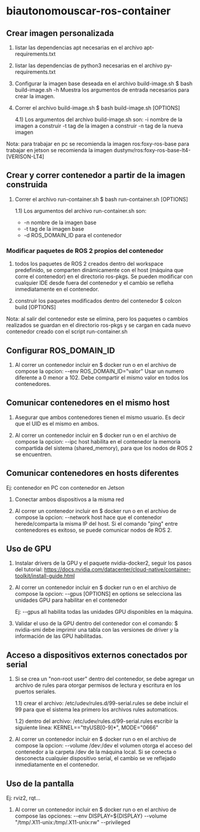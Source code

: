 # biautonomouscar-ros-container

## Crear imagen personalizada

1) listar las dependencias apt necesarias en el archivo apt-requirements.txt

2) listar las dependencias de python3 necesarias en el archivo py-requirements.txt

3) Configurar la imagen base deseada en el archivo build-image.sh
    $ bash build-image.sh -h
    Muestra los argumentos de entrada necesarios para crear la imagen.

4) Correr el archivo build-image.sh
    $ bash build-image.sh [OPTIONS]

    4.1) Los argumentos del archivo build-image.sh son:
    -i nombre de la imagen a construir
    -t tag de la imagen a construir
    -n tag de la nueva imagen

Nota: para trabajar en pc se recomienda la imagen ros:foxy-ros-base
      para trabajar en jetson se recomienda la imagen dustynv/ros:foxy-ros-base-lt4-[VERISON-LT4]

## Crear y correr contenedor a partir de la imagen construida

1) Correr el archivo run-container.sh
    $ bash run-container.sh [OPTIONS]

    1.1) Los argumentos del archivo run-container.sh son:
    * -n nombre de la imagen base
    * -t tag de la imagen base
    * -d ROS_DOMAIN_ID para el contenedor

### Modificar paquetes de ROS 2 propios del contenedor

1) todos los paquetes de ROS 2 creados dentro del workspace predefinido, se comparten dinámicamente con el host (máquina que corre el contenedor) en el directorio ros-pkgs. Se pueden modificar con cualquier IDE desde fuera del contenedor y el cambio se refleha inmediatamente en el contenedor.

2) construir los paquetes modificados dentro del contenedor
    $ colcon build [OPTIONS]

Nota: al salir del contenedor este se elimina, pero los paquetes o cambios realizados se guardan en el directorio ros-pkgs y se cargan en cada nuevo contenedor creado con el script run-container.sh

## Configurar ROS_DOMAIN_ID

1) Al correr un contenedor incluir en $ docker run o en el archivo de compose la opcion:
    --env ROS_DOMAIN_ID="valor"
    Usar un numero diferente a 0 menor a 102. Debe compartir el mismo valor en todos los contenedores.

## Comunicar contenedores en el mismo host

1) Asegurar que ambos contenedores tienen el mismo usuario. Es decir que el UID es el mismo en ambos.

2) Al correr un contenedor incluir en $ docker run o en el archivo de compose la opcion:
    --ipc host
    habilita en el contenedor la memoria compartida del sistema (shared_memory), para que los nodos de ROS 2 se encuentren.

## Comunicar contenedores en hosts diferentes
Ej: contenedor en PC con contenedor en Jetson

1) Conectar ambos dispositivos a la misma red

2) Al correr un contenedor incluir en $ docker run o en el archivo de compose la opcion:
    --network host
    hace que el contenedor herede/comparta la misma IP del host. Si el comando "ping" entre contenedores es exitoso, se puede comunicar nodos de ROS 2.

## Uso de GPU

1) Instalar drivers de la GPU y el paquete nvidia-docker2, seguir los pasos del tutorial:
https://docs.nvidia.com/datacenter/cloud-native/container-toolkit/install-guide.html

2) Al correr un contenedor incluir en $ docker run o en el archivo de compose la opcion:
    --gpus [OPTIONS]
    en options se selecciona las unidades GPU para habilitar en el contenedor

    Ej: --gpus all
    habilita todas las unidades GPU disponibles en la máquina.

3) Validar el uso de la GPU dentro del contenedor con el comando:
    $ nvidia-smi
    debe imprimir una tabla con las versiones de driver y la información de las GPU habilitadas.

## Acceso a dispositivos externos conectados por serial

1) Si se crea un "non-root user" dentro del contenedor, se debe agregar un archivo de rules para otorgar permisos de lectura y escritura en los puertos seriales.

    1.1) crear el archivo: /etc/udev/rules.d/99-serial.rules
        se debe incluir el 99 para que el sistema lea primero los archivos rules automaticos.

    1.2) dentro del archivo: /etc/udev/rules.d/99-serial.rules escribir la siguiente línea:
        KERNEL=="ttyUSB[0-9]*", MODE="0666"

2) Al correr un contenedor incluir en $ docker run o en el archivo de compose la opcion:
    --volume /dev:/dev
    el volumen otorga el acceso del contenedor a la carpeta /dev de la máquina local. Si se conecta o desconecta cualquier dispositivo serial, el cambio se ve reflejado inmediatamente en el contenedor.

## Uso de la pantalla
Ej: rviz2, rqt...

1) Al correr un contenedor incluir en $ docker run o en el archivo de compose las opciones:
    --env DISPLAY=${DISPLAY}
    --volume "/tmp/.X11-unix:/tmp/.X11-unix:rw"
    --privileged